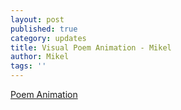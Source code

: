 ```yaml
---
layout: post
published: true
category: updates
title: Visual Poem Animation - Mikel
author: Mikel
tags: ''
---
```

[Poem Animation](https://drive.google.com/file/d/1Kov-1pTQiwCNj1k2iY9ftXA_FGthURAC/view?usp=sharing)
